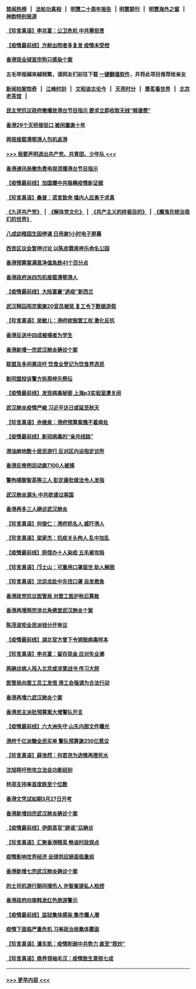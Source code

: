 #### [禁闻热榜](热点新闻.md?=0)  &nbsp;&nbsp;|&nbsp;&nbsp; [法轮功真相](https://github.com/gfw-breaker/truth/blob/master/README.md?=0) &nbsp;&nbsp;|&nbsp;&nbsp; [明慧二十周年报告](https://github.com/gfw-breaker/mh-reports/blob/master/README.md?=0) &nbsp;&nbsp;|&nbsp;&nbsp;[明慧期刊](https://github.com/gfw-breaker/mh-qikan) &nbsp;&nbsp;|&nbsp;&nbsp; [明慧海外之窗](https://github.com/gfw-breaker/mh-news/blob/master/README.md?=0) &nbsp;&nbsp;|&nbsp;&nbsp; [神韵特别报道](https://github.com/gfw-breaker/mh-news/blob/master/shenyun.md?=0)
#### [【珍言真语】李兆富：公卫危机 中共需担责](../pages/nsc415/n11920422.md?t=03070302) 
#### [【疫情最前线】方舱出院者多复发 疫情未受控](../pages/nsc415/n11918637.md?t=03070302) 
#### [香港现全球首宗狗只感染个案](../pages/nsc415/n11918710.md?t=03070302) 
#### 五毛举报越来越频繁，请网友们前往下载 [一键翻墙软件](https://github.com/gfw-breaker/ssr-accounts)，并将此项目推荐给亲友
#### [新闻拍案惊奇](https://github.com/gfw-breaker/banned-news/blob/master/pages/link4.md) &nbsp;&nbsp;|&nbsp;&nbsp; [江峰时刻](https://github.com/gfw-breaker/banned-news/blob/master/pages/link4.md) &nbsp;&nbsp;|&nbsp;&nbsp; [文昭谈古论今](https://github.com/gfw-breaker/banned-news/blob/master/pages/link4.md) &nbsp;&nbsp;|&nbsp;&nbsp; [天亮时分](https://github.com/gfw-breaker/banned-news/blob/master/pages/link4.md) &nbsp;&nbsp;|&nbsp;&nbsp; [萧茗看世界](https://github.com/gfw-breaker/banned-news/blob/master/pages/link4.md) &nbsp;&nbsp;|&nbsp;&nbsp; [北京老茶馆](https://github.com/gfw-breaker/banned-news/blob/master/pages/link4.md) &nbsp;&nbsp;|&nbsp;&nbsp; 
#### [民主党抗议政府撤播放港台节目指示 要求立即收取无线“频谱费”](../pages/nsc415/n11918681.md?t=03070302) 
#### [香港29个天桥接驳口 被闲置逾十年](../pages/nsc415/n11918654.md?t=03070302) 
#### [两班接载滞鄂港人包机返港](../pages/nsc415/n11915855.md?t=03070302) 
#### [>>> 我要声明退出共产党、共青团、少年队 <<<](https://github.com/begood0513/goodnews/blob/master/quit/letter.md) 
#### [香港通讯局撤免费电视须播港台节目指示](../pages/nsc415/n11915831.md?t=03070302) 
#### [【疫情最前线】加国爆中共隐瞒疫情新证据](../pages/nsc415/n11915482.md?t=03070302) 
#### [【珍言真语】桑普：谎言致命 墙内人应勇于求真](../pages/nsc415/n11915169.md?t=03070302) 
#### [《九评共产党》](https://github.com/begood0513/9ping.md/blob/master/README.md) &nbsp;|&nbsp; [《解体党文化》](../../../../jtdwh.md/blob/master/README.md)  &nbsp;|&nbsp; [《共产主义的终极目的》](../../../../gczydzjmd.md/blob/master/README.md) &nbsp;|&nbsp; [《魔鬼在统治我们的世界》](../../../../mgztzwmdsj.md/blob/master/README.md) 
#### [八成幼稚园生因停课 日用逾1小时电子屏幕](../pages/nsc415/n11913263.md?t=03070302) 
#### [西贡区议会暂停讨论 以陈彦霖周梓乐命名公园](../pages/nsc415/n11913248.md?t=03070302) 
#### [香港预算案满意净值急跌41个百分点](../pages/nsc415/n11913236.md?t=03070302) 
#### [香港政府派四包机接载滞鄂港人](../pages/nsc415/n11913211.md?t=03070302) 
#### [【疫情最前线】大陆富豪“逃疫”新西兰](../pages/nsc415/n11913160.md?t=03070302) 
#### [武汉释囚闯京案逾20官员被惩 复工令下数据造假](../pages/nsc415/n11912743.md?t=03070302) 
#### [【珍言真语】吴敏儿：港府欲毁罢工权 激化反抗](../pages/nsc415/n11912457.md?t=03070302) 
#### [香港反送中四成被捕者为学生](../pages/nsc415/n11910730.md?t=03070302) 
#### [香港新增一宗武汉肺炎确诊个案](../pages/nsc415/n11910724.md?t=03070302) 
#### [联盟及多间黄店吁 饮食业登记为饮食界选民](../pages/nsc415/n11910718.md?t=03070302) 
#### [新同盟投诉警方拆周梓乐祭坛](../pages/nsc415/n11910707.md?t=03070302) 
#### [【疫情最前线】发现病毒秘密 上海p3实验室遭关闭](../pages/nsc415/n11910640.md?t=03070302) 
#### [武汉肺炎疫情严峻 习近平访日或延至秋天](../pages/nsc415/n11910570.md?t=03070302) 
#### [【珍言真语】佘继泉：港府预算案搔不着痒处](../pages/nsc415/n11910011.md?t=03070302) 
#### [【疫情最前线】新冠病毒的“亲共线路”](../pages/nsc415/n11907734.md?t=03070302) 
#### [港油麻地数十居民游行 反对区内设指定诊所](../pages/nsc415/n11907900.md?t=03070302) 
#### [香港反修例运动逾7100人被捕](../pages/nsc415/n11907922.md?t=03070302) 
#### [警拘捕黎智英等三人 彭定康批做法令人发指](../pages/nsc415/n11907905.md?t=03070302) 
#### [武汉肺炎源头 中共欲诿过美国](../pages/nsc415/n11907665.md?t=03070302) 
#### [香港再多三人确诊武汉肺炎](../pages/nsc415/n11907846.md?t=03070302) 
#### [【珍言真语】何俊仁：港府抓名人 威吓港人](../pages/nsc415/n11907561.md?t=03070302) 
#### [【珍言真语】梁家杰：抗疫关头拘人 乱中加乱](../pages/nsc415/n11907444.md?t=03070302) 
#### [【疫情最前线】网信办十人染疫 五毛被攻陷](../pages/nsc415/n11903757.md?t=03070302) 
#### [【珍言真语】邝士山：可重用口罩面世 助人解困](../pages/nsc415/n11903875.md?t=03070302) 
#### [【珍言真语】沈运龙赴中东找口罩 自发救急](../pages/nsc415/n11903291.md?t=03070302) 
#### [香港政党抗议医管局 对罢工医护秋后算账](../pages/nsc415/n11901746.md?t=03070302) 
#### [香港再增两宗涉北角佛堂武汉肺炎个案](../pages/nsc415/n11901737.md?t=03070302) 
#### [陈茂波拒全民派钱分开审议](../pages/nsc415/n11901672.md?t=03070302) 
#### [【疫情最前线】湖北官方曾下令销毁病毒样本](../pages/nsc415/n11901518.md?t=03070302) 
#### [【珍言真语】李兆富：留存现金 应对失业潮](../pages/nsc415/n11901448.md?t=03070302) 
#### [两确诊病人闯入北京或涉栗战书 传习大怒](../pages/nsc415/n11901180.md?t=03070302) 
#### [医管局向罢工员工发信 港工会强调为合法行动](../pages/nsc415/n11898870.md?t=03070302) 
#### [香港再增六武汉肺炎个案](../pages/nsc415/n11898843.md?t=03070302) 
#### [香港民主派批预算案大增警队开支](../pages/nsc415/n11898813.md?t=03070302) 
#### [【疫情最前线】六大洲失守 山东内部文件曝光](../pages/nsc415/n11898455.md?t=03070302) 
#### [港府千亿派糖全民买单 警队预算逾250亿惹议](../pages/nsc415/n11898608.md?t=03070302) 
#### [【珍言真语】薛浩然：何君尧为选情再搅死水](../pages/nsc415/n11898269.md?t=03070302) 
#### [沈旭晖吁抢攻立法会功能组别](../pages/nsc415/n11896084.md?t=03070302) 
#### [林郑支持率首度跌至个位数](../pages/nsc415/n11896058.md?t=03070302) 
#### [香港文凭试如期3月27日开考](../pages/nsc415/n11896055.md?t=03070302) 
#### [香港新增四宗武汉肺炎确诊个案](../pages/nsc415/n11896040.md?t=03070302) 
#### [【疫情最前线】伊朗高官“辟谣”后确诊](../pages/nsc415/n11895902.md?t=03070302) 
#### [【珍言真语】汇聚香港精英 畅谈时政观点](../pages/nsc415/n11895733.md?t=03070302) 
#### [疫情影响世界经济 全球供应链面临重组](../pages/nsc415/n11895634.md?t=03070302) 
#### [香港新增七宗武汉肺炎确诊个案](../pages/nsc415/n11893498.md?t=03070302) 
#### [的士司机游行期间撞伤人 许智峯提私人检控](../pages/nsc415/n11893483.md?t=03070302) 
#### [香港政府向南韩发红色旅游警示](../pages/nsc415/n11893398.md?t=03070302) 
#### [【疫情最前线】监狱集体感染 集市爆人潮](../pages/nsc415/n11893181.md?t=03070302) 
#### [疫情下面临严重危机  习率政治局集体露面](../pages/nsc415/n11893305.md?t=03070302) 
#### [【珍言真语】潘东凯：疫情削弱中共势力 直至“揽炒”](../pages/nsc415/n11892866.md?t=03070302) 
#### [【珍言真语】商界领袖毛汉：疫情致生意损七成](../pages/nsc415/n11890348.md?t=03070302) 

----
#### [ >>> 更早内容 <<< ](../indexes/nsc415-earlier.md)
